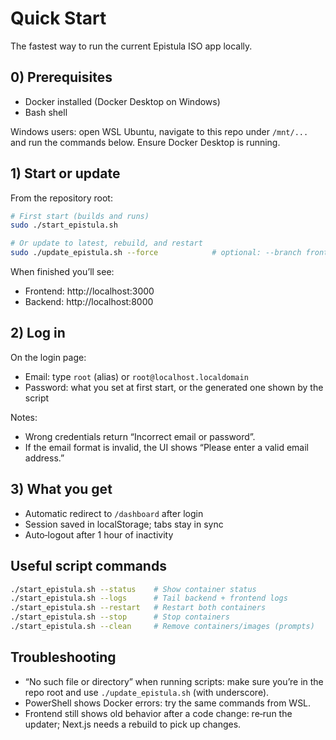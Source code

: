 # Quick Start

The fastest way to run the current Epistula ISO app locally.

## 0) Prerequisites

- Docker installed (Docker Desktop on Windows)
- Bash shell

Windows users: open WSL Ubuntu, navigate to this repo under `/mnt/...` and run the commands below. Ensure Docker Desktop is running.

## 1) Start or update

From the repository root:

```bash
# First start (builds and runs)
sudo ./start_epistula.sh

# Or update to latest, rebuild, and restart
sudo ./update_epistula.sh --force            # optional: --branch frontend-login-page
```

When finished you’ll see:

- Frontend: http://localhost:3000
- Backend:  http://localhost:8000

## 2) Log in

On the login page:

- Email: type `root` (alias) or `root@localhost.localdomain`
- Password: what you set at first start, or the generated one shown by the script

Notes:

- Wrong credentials return “Incorrect email or password”.
- If the email format is invalid, the UI shows “Please enter a valid email address.”

## 3) What you get

- Automatic redirect to `/dashboard` after login
- Session saved in localStorage; tabs stay in sync
- Auto‑logout after 1 hour of inactivity

## Useful script commands

```bash
./start_epistula.sh --status    # Show container status
./start_epistula.sh --logs      # Tail backend + frontend logs
./start_epistula.sh --restart   # Restart both containers
./start_epistula.sh --stop      # Stop containers
./start_epistula.sh --clean     # Remove containers/images (prompts)
```

## Troubleshooting

- “No such file or directory” when running scripts: make sure you’re in the repo root and use `./update_epistula.sh` (with underscore).
- PowerShell shows Docker errors: try the same commands from WSL.
- Frontend still shows old behavior after a code change: re‑run the updater; Next.js needs a rebuild to pick up changes.
